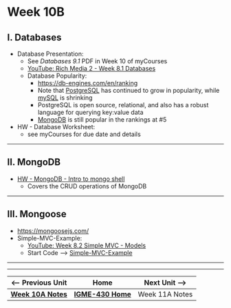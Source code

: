 # Week 10B

## I. Databases
- Database Presentation:
  -  See *Databases 9.1* PDF in Week 10 of myCourses
  - [YouTube: Rich Media 2 - Week 8.1 Databases](https://www.youtube.com/watch?v=BnUBOLjXVZU)
  - Database Popularity:
    - https://db-engines.com/en/ranking
    - Note that [PostgreSQL](https://www.postgresql.org/) has continued to grow in popularity, while [mySQL](https://www.mysql.com/) is shrinking
    - PostgreSQL is open source, relational, and also has a robust language for querying key:value data
    - [MongoDB](https://www.mongodb.com/) is still popular in the rankings at #5
- HW - Database Worksheet:
  - see myCourses for due date and details
 
---

## II. MongoDB
- [HW - MongoDB - Intro to mongo shell](https://github.com/tonethar/IGME-430-Spring-2020/blob/master/notes/mongo-shell-intro.md)
  - Covers the CRUD operations of MongoDB

---

## III. Mongoose
- https://mongoosejs.com/
- Simple-MVC-Example:
  - [YouTube: Week 8.2 Simple MVC - Models](https://www.youtube.com/watch?v=2DgCCVpRRbM)
  - Start Code --> [Simple-MVC-Example](https://github.com/IGM-RichMedia-at-RIT/Simple-MVC-Example)
  <!-- - [Commented "Done" Code](https://github.com/IGM-RichMedia-at-RIT/simple-mvc-example-done) -->

---
---

| <-- Previous Unit | Home | Next Unit -->
| --- | --- | --- 
|   [**Week 10A Notes**](10A.md)  |  [**IGME-430 Home**](../) | Week 11A Notes

